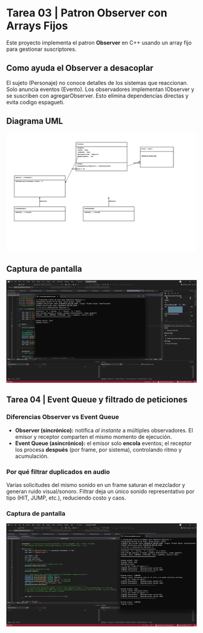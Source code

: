# Tarea 03 | Patron Observer con Arrays Fijos

Este proyecto implementa el patron **Observer** en C++ usando un array fijo para gestionar suscriptores.

## Como ayuda el Observer a desacoplar
El sujeto (Personaje) no conoce detalles de los sistemas que reaccionan. Solo anuncia eventos (Evento).
Los observadores implementan IObserver y se suscriben con agregarObserver. Esto elimina dependencias directas y evita codigo espagueti.

## Diagrama UML

![Image_Alt](https://github.com/DARWOK/PatronesDeDise-oCPP/blob/c68602157218233eb335729365be5f301e45d3af/DesignPatternsCPP/observer_uml.png)

## Captura de pantalla

![Image_Alt](https://github.com/DARWOK/PatronesDeDise-oCPP/blob/c68602157218233eb335729365be5f301e45d3af/DesignPatternsCPP/Screenshot%202025-08-22%20232727.png)

## Tarea 04 | Event Queue y filtrado de peticiones

### Diferencias Observer vs Event Queue
- **Observer (sincrónico):** notifica *al instante* a múltiples observadores. El emisor y receptor comparten el mismo momento de ejecución.
- **Event Queue (asincrónico):** el emisor solo **encola** eventos; el receptor los procesa **después** (por frame, por sistema), controlando ritmo y acumulación.

### Por qué filtrar duplicados en audio
Varias solicitudes del mismo sonido en un frame saturan el mezclador y generan ruido visual/sonoro. Filtrar deja un único sonido representativo por tipo (HIT, JUMP, etc.), reduciendo costo y caos.

### Captura de pantalla

![Image_Alt](https://github.com/DARWOK/PatronesDeDise-oCPP/blob/8e24010ad38093a7e717dd91502cfc470cf2f9df/DesignPatternsCPP/Screenshot%202025-08-23%20012139.png)
